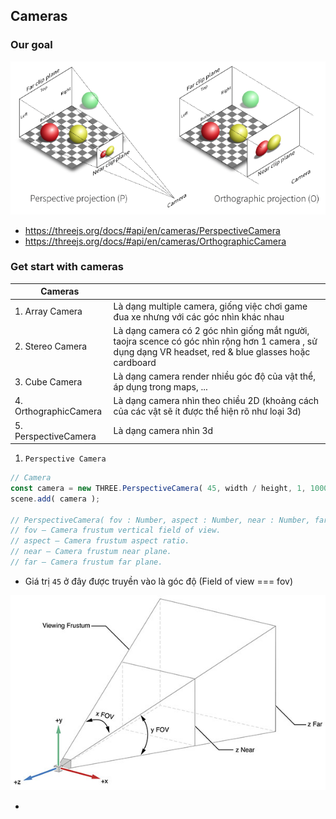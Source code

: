 ## Cameras
### Our goal

<img src="thumb-img/threejs-1-2.jpg" alt="" width="auto" height="auto"><br/>

- https://threejs.org/docs/#api/en/cameras/PerspectiveCamera <br>
- https://threejs.org/docs/#api/en/cameras/OrthographicCamera <br>

### Get start with cameras

| Cameras            |                                                                                                                                            |
| --------------------| :------------------------------------------------------------------------------------------------------------------------------------------|
| 1. Array Camera | Là dạng multiple camera, giống việc chơi game đua xe nhưng với các góc nhìn khác nhau  |
| 2. Stereo Camera | Là dạng camera có 2 góc nhìn giống mắt người, taojra scence có góc nhìn rộng hơn 1 camera , sử dụng dạng VR headset, red & blue glasses hoặc cardboard |
| 3. Cube Camera | Là dạng camera render nhiều góc độ của vật thể, áp dụng trong maps, ... |
| 4. OrthographicCamera | Là dạng camera nhìn theo chiều 2D (khoảng cách của các vật sẽ ít được thể hiện rõ như loại 3d) |
| 5. PerspectiveCamera | Là dạng camera nhìn 3d                          |


1. `Perspective Camera`

```javascript
// Camera
const camera = new THREE.PerspectiveCamera( 45, width / height, 1, 1000 );
scene.add( camera );

// PerspectiveCamera( fov : Number, aspect : Number, near : Number, far : Number )
// fov — Camera frustum vertical field of view.
// aspect — Camera frustum aspect ratio.
// near — Camera frustum near plane.
// far — Camera frustum far plane.

```

- Giá trị `45` ở đây được truyền vào là góc độ (Field of view === fov) <br> 

<img src="thumb-img/threejs-5.jpg" alt="" width="auto" height="auto"> <br>

-




